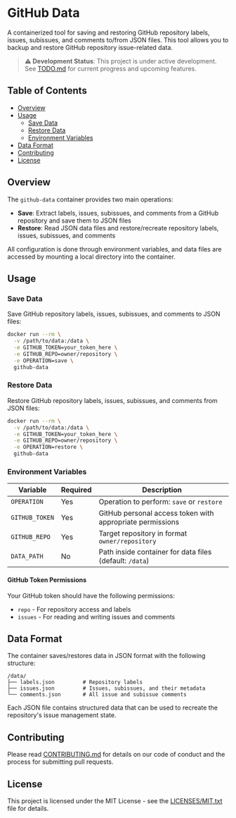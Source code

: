 # GitHub Data

A containerized tool for saving and restoring GitHub repository labels, issues, subissues, and comments to/from JSON files. This tool allows you to backup and restore GitHub repository issue-related data.

> **⚠️ Development Status**: This project is under active development. See [TODO.md](TODO.md) for current progress and upcoming features.

## Table of Contents

- [Overview](#overview)
- [Usage](#usage)
  - [Save Data](#save-data)
  - [Restore Data](#restore-data)
  - [Environment Variables](#environment-variables)
- [Data Format](#data-format)
- [Contributing](#contributing)
- [License](#license)

## Overview

The `github-data` container provides two main operations:
- **Save**: Extract labels, issues, subissues, and comments from a GitHub repository and save them to JSON files
- **Restore**: Read JSON data files and restore/recreate repository labels, issues, subissues, and comments

All configuration is done through environment variables, and data files are accessed by mounting a local directory into the container.

## Usage

### Save Data

Save GitHub repository labels, issues, subissues, and comments to JSON files:

```bash
docker run --rm \
  -v /path/to/data:/data \
  -e GITHUB_TOKEN=your_token_here \
  -e GITHUB_REPO=owner/repository \
  -e OPERATION=save \
  github-data
```

### Restore Data

Restore GitHub repository labels, issues, subissues, and comments from JSON files:

```bash
docker run --rm \
  -v /path/to/data:/data \
  -e GITHUB_TOKEN=your_token_here \
  -e GITHUB_REPO=owner/repository \
  -e OPERATION=restore \
  github-data
```

### Environment Variables

| Variable | Required | Description |
|----------|----------|-------------|
| `OPERATION` | Yes | Operation to perform: `save` or `restore` |
| `GITHUB_TOKEN` | Yes | GitHub personal access token with appropriate permissions |
| `GITHUB_REPO` | Yes | Target repository in format `owner/repository` |
| `DATA_PATH` | No | Path inside container for data files (default: `/data`) |

#### GitHub Token Permissions

Your GitHub token should have the following permissions:
- `repo` - For repository access and labels
- `issues` - For reading and writing issues and comments

## Data Format

The container saves/restores data in JSON format with the following structure:

```
/data/
├── labels.json         # Repository labels
├── issues.json         # Issues, subissues, and their metadata
└── comments.json       # All issue and subissue comments
```

Each JSON file contains structured data that can be used to recreate the repository's issue management state.

## Contributing

Please read [CONTRIBUTING.md](CONTRIBUTING.md) for details on our code of conduct and the process for submitting pull requests.

## License

This project is licensed under the MIT License - see the [LICENSES/MIT.txt](LICENSES/MIT.txt) file for details.